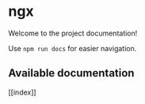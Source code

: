 # ngx

Welcome to the project documentation!

Use `npm run docs` for easier navigation.

## Available documentation

[[index]]
